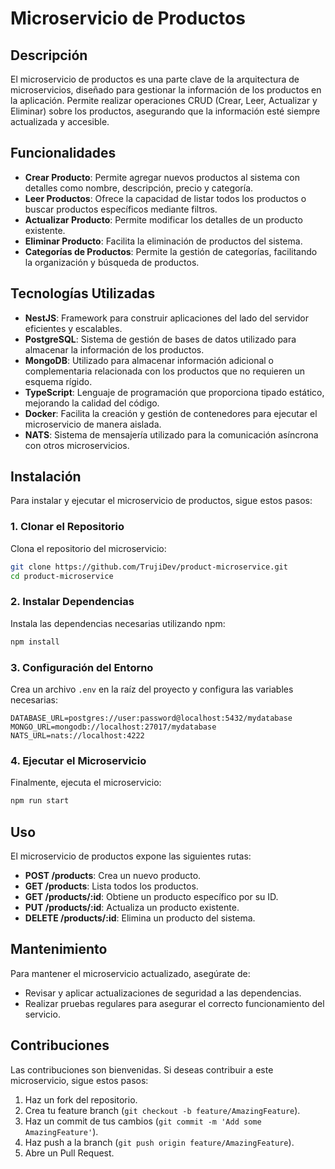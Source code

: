 # Microservicio de Productos

## Descripción
El microservicio de productos es una parte clave de la arquitectura de microservicios, diseñado para gestionar la información de los productos en la aplicación. Permite realizar operaciones CRUD (Crear, Leer, Actualizar y Eliminar) sobre los productos, asegurando que la información esté siempre actualizada y accesible.

## Funcionalidades
- **Crear Producto**: Permite agregar nuevos productos al sistema con detalles como nombre, descripción, precio y categoría.
- **Leer Productos**: Ofrece la capacidad de listar todos los productos o buscar productos específicos mediante filtros.
- **Actualizar Producto**: Permite modificar los detalles de un producto existente.
- **Eliminar Producto**: Facilita la eliminación de productos del sistema.
- **Categorías de Productos**: Permite la gestión de categorías, facilitando la organización y búsqueda de productos.

## Tecnologías Utilizadas
- **NestJS**: Framework para construir aplicaciones del lado del servidor eficientes y escalables.
- **PostgreSQL**: Sistema de gestión de bases de datos utilizado para almacenar la información de los productos.
- **MongoDB**: Utilizado para almacenar información adicional o complementaria relacionada con los productos que no requieren un esquema rígido.
- **TypeScript**: Lenguaje de programación que proporciona tipado estático, mejorando la calidad del código.
- **Docker**: Facilita la creación y gestión de contenedores para ejecutar el microservicio de manera aislada.
- **NATS**: Sistema de mensajería utilizado para la comunicación asíncrona con otros microservicios.

## Instalación
Para instalar y ejecutar el microservicio de productos, sigue estos pasos:

### 1. Clonar el Repositorio
Clona el repositorio del microservicio:
```bash
git clone https://github.com/TrujiDev/product-microservice.git
cd product-microservice
```

### 2. Instalar Dependencias
Instala las dependencias necesarias utilizando npm:
```bash
npm install
```

### 3. Configuración del Entorno
Crea un archivo `.env` en la raíz del proyecto y configura las variables necesarias:
```env
DATABASE_URL=postgres://user:password@localhost:5432/mydatabase
MONGO_URL=mongodb://localhost:27017/mydatabase
NATS_URL=nats://localhost:4222
```

### 4. Ejecutar el Microservicio
Finalmente, ejecuta el microservicio:
```bash
npm run start
```

## Uso
El microservicio de productos expone las siguientes rutas:

- **POST /products**: Crea un nuevo producto.
- **GET /products**: Lista todos los productos.
- **GET /products/:id**: Obtiene un producto específico por su ID.
- **PUT /products/:id**: Actualiza un producto existente.
- **DELETE /products/:id**: Elimina un producto del sistema.

## Mantenimiento
Para mantener el microservicio actualizado, asegúrate de:
- Revisar y aplicar actualizaciones de seguridad a las dependencias.
- Realizar pruebas regulares para asegurar el correcto funcionamiento del servicio.

## Contribuciones
Las contribuciones son bienvenidas. Si deseas contribuir a este microservicio, sigue estos pasos:
1. Haz un fork del repositorio.
2. Crea tu feature branch (`git checkout -b feature/AmazingFeature`).
3. Haz un commit de tus cambios (`git commit -m 'Add some AmazingFeature'`).
4. Haz push a la branch (`git push origin feature/AmazingFeature`).
5. Abre un Pull Request.

